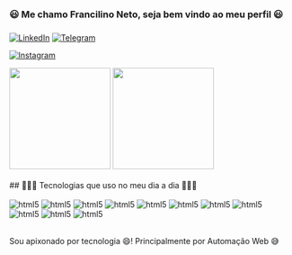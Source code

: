 ### 😃 Me chamo Francilino Neto, seja bem vindo ao meu perfil 😃
###
[![LinkedIn](https://img.shields.io/badge/LinkedIn-0077B5?style=for-the-badge&logo=linkedin&logoColor=white)](https://www.linkedin.com/in/francilino-neto/)
[![Telegram](https://img.shields.io/badge/Telegram-2CA5E0?style=for-the-badge&logo=telegram&logoColor=white)](https://t.me/programador_python)

[![Instagram](https://img.shields.io/badge/Instagram-E4405F?style=for-the-badge&logo=instagram&logoColor=white)](https://instagram.com/programador_afobado?igshid=ZDdkNTZiNTM=)

<div>
    <img height="180cm" src="https://github-readme-stats.vercel.app/api?username=Francilino-Netoo&show_icons=true&theme=radical" />
    <img height="180cm" src="https://github-readme-stats.vercel.app/api/top-langs/?username=Francilino-Netoo&layout=compact&theme=radical" />
</div><br/>
## 👨🏻‍💻 Tecnologias que uso no meu dia a dia 👨🏻‍💻

<div style="display: inline_block"><br/>
    <img aling="center" alt="html5" src="https://img.shields.io/badge/HTML5-E34F26?style=for-the-badge&logo=html5&logoColor=white" />
    <img aling="center" alt="html5" src="https://img.shields.io/badge/CSS3-1572B6?style=for-the-badge&logo=css3&logoColor=white" />
    <img aling="center" alt="html5" src="https://img.shields.io/badge/JavaScript-323330?style=for-the-badge&logo=javascript&logoColor=F7DF1E" />
    <img aling="center" alt="html5" src="https://img.shields.io/badge/TypeScript-007ACC?style=for-the-badge&logo=typescript&logoColor=white" />
    <img aling="center" alt="html5" src="https://img.shields.io/badge/Node.js-43853D?style=for-the-badge&logo=node.js&logoColor=white" />
    <img aling="center" alt="html5" src="https://img.shields.io/badge/React-20232A?style=for-the-badge&logo=react&logoColor=61DAFB" />
    <img aling="center" alt="html5" src="https://img.shields.io/badge/React_Native-20232A?style=for-the-badge&logo=react&logoColor=61DAFB" />
    <img aling="center" alt="html5" src="https://img.shields.io/badge/PostgreSQL-316192?style=for-the-badge&logo=postgresql&logoColor=white" />
    <img aling="center" alt="html5" src="https://img.shields.io/badge/MySQL-00000F?style=for-the-badge&logo=mysql&logoColor=white" />
    <img aling="center" alt="html5" src="https://img.shields.io/badge/Python-14354C?style=for-the-badge&logo=python&logoColor=white" />
    <img aling="center" alt="html5" src="https://img.shields.io/badge/Flask-000000?style=for-the-badge&logo=flask&logoColor=white" />
</div><br/>

Sou apixonado por tecnologia 😄! Principalmente por Automação Web 😅
